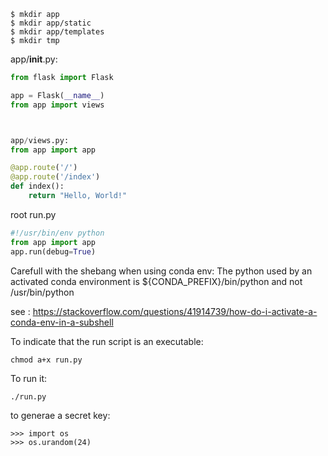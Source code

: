 ```
$ mkdir app
$ mkdir app/static
$ mkdir app/templates
$ mkdir tmp
```


app/__init__.py:
```python
from flask import Flask

app = Flask(__name__)
from app import views



app/views.py:
from app import app

@app.route('/')
@app.route('/index')
def index():
    return "Hello, World!"
```


root run.py
```python
#!/usr/bin/env python
from app import app
app.run(debug=True)
```

Carefull with the shebang when using conda env:
The python used by an activated conda environment is ${CONDA_PREFIX}/bin/python and not /usr/bin/python

see : <https://stackoverflow.com/questions/41914739/how-do-i-activate-a-conda-env-in-a-subshell>


To indicate that the run script is an executable:
```
chmod a+x run.py
```

To run it:
```
./run.py
```


to generae a secret key:
```
>>> import os
>>> os.urandom(24)
```


